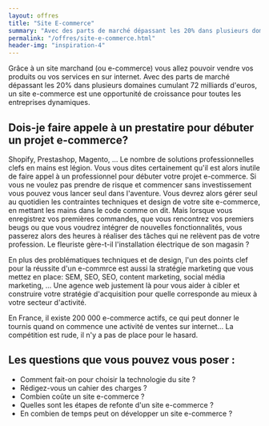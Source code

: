 ```yaml
---
layout: offres
title: "Site E-commerce"
summary: "Avec des parts de marché dépassant les 20% dans plusieurs domaines cumulant 72 milliards d'euros, un site e-commerce est une opportunité de croissance pour toutes les entreprises dynamiques."
permalink: "/offres/site-e-commerce.html"
header-img: "inspiration-4"
---
```

Grâce à un site marchand (ou e-commerce) vous allez pouvoir vendre vos produits ou vos services en sur internet. Avec des parts de marché dépassant les 20% dans plusieurs domaines cumulant 72 milliards d'euros, un site e-commerce est une opportunité de croissance pour toutes les entreprises dynamiques.

## Dois-je faire appele à un prestatire pour débuter un projet e-commerce?

Shopify, Prestashop, Magento, ... Le nombre de solutions professionnelles clefs en mains est légion. Vous vous dites certainement qu'il est alors inutile de faire appel à un professionnel pour débuter votre projet e-commerce. Si vous ne voulez pas prendre de risque et commencer sans investissement vous pouvez vous lancer seul dans l'aventure. Vous devrez alors gérer seul au quotidien les contraintes techniques et design de votre site e-commerce, en mettant les mains dans le code comme on dit. Mais lorsque vous enregistrez vos premières commandes, que vous rencontrez vos premiers beugs ou que vous voudrez intégrer de nouvelles fonctionnalités, vous passerez alors des heures à réaliser des tâches qui ne relèvent pas de votre profession. Le fleuriste gère-t-il l'installation électrique de son magasin ?

En plus des problématiques techniques et de design, l'un des points clef pour la réussite d'un e-commrce est aussi la stratégie marketing que vous mettez en place: SEM, SEO, SEO, content marketing, social média marketing, ... Une agence web justement là pour vous aider à cibler et construire votre stratégie d'acquisition pour quelle corresponde au mieux à votre secteur d'activité.

En France, il existe 200 000 e-commerce actifs, ce qui peut donner le tournis quand on commence une activité de ventes sur internet... La compétition est rude, il n'y a pas de place pour le hasard.

## Les questions que vous pouvez vous poser :
- Comment fait-on pour choisir la technologie du site ?
- Rédigez-vous un cahier des charges ?
- Combien coûte un site e-commerce ?
- Quelles sont les étapes de refonte d'un site e-commerce ?
- En combien de temps peut on développer un site e-commerce ?
